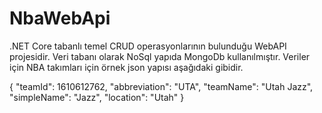 # NbaWebApi
.NET Core tabanlı temel CRUD operasyonlarının bulunduğu WebAPI projesidir. Veri tabanı olarak NoSql yapıda MongoDb kullanılmıştır.
Veriler için NBA takımları için örnek json yapısı aşağıdaki gibidir.

  {
    "teamId": 1610612762,
    "abbreviation": "UTA",
    "teamName": "Utah Jazz",
    "simpleName": "Jazz",
    "location": "Utah"
  }
